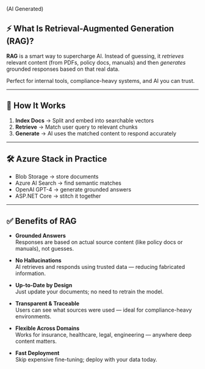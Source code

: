 (AI Generated)

## ⚡ What Is Retrieval-Augmented Generation (RAG)?

**RAG** is a smart way to supercharge AI. Instead of guessing, it *retrieves* relevant content (from PDFs, policy docs, manuals) and then *generates* grounded responses based on that real data.

Perfect for internal tools, compliance-heavy systems, and AI you can trust.

---

## 🧠 How It Works

1. **Index Docs** → Split and embed into searchable vectors  
2. **Retrieve** → Match user query to relevant chunks  
3. **Generate** → AI uses the matched content to respond accurately  

---

## 🛠️ Azure Stack in Practice

- Blob Storage → store documents  
- Azure AI Search → find semantic matches  
- OpenAI GPT-4 → generate grounded answers  
- ASP.NET Core → stitch it together

---

## ✅ Benefits of RAG

- **Grounded Answers**  
  Responses are based on actual source content (like policy docs or manuals), not guesses.

- **No Hallucinations**  
  AI retrieves and responds using trusted data — reducing fabricated information.

- **Up-to-Date by Design**  
  Just update your documents; no need to retrain the model.

- **Transparent & Traceable**  
  Users can see what sources were used — ideal for compliance-heavy environments.

- **Flexible Across Domains**  
  Works for insurance, healthcare, legal, engineering — anywhere deep content matters.

- **Fast Deployment**  
  Skip expensive fine-tuning; deploy with your data today.




